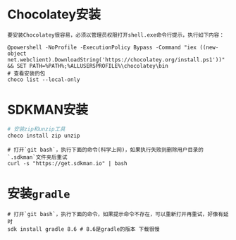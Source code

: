 # Chocolatey安装
`要安装Chocolatey很容易，必须以管理员权限打开shell.exe命令行提示，执行如下内容：`
```shell
@powershell -NoProfile -ExecutionPolicy Bypass -Command "iex ((new-object net.webclient).DownloadString('https://chocolatey.org/install.ps1'))" && SET PATH=%PATH%;%ALLUSERSPROFILE%\chocolatey\bin
# 查看安装的包
choco list --local-only
```

# SDKMAN安装
```PowerShell
# 安装zip和unzip工具
choco install zip unzip
```
```shell
# 打开`git bash`，执行下面的命令(科学上网)，如果执行失败则删除用户目录的`.sdkman`文件夹后重试
curl -s "https://get.sdkman.io" | bash
```

# 安装`gradle`
```shell
# 打开`git bash`，执行下面的命令，如果提示命令不存在，可以重新打开再重试，好像有延时
sdk install gradle 8.6 # 8.6是gradle的版本 下载很慢
```